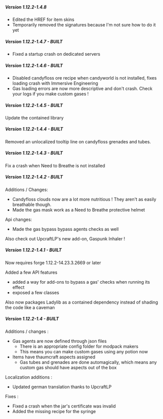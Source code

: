##### Version 1.12.2-1.4.8
- Edited the HREF for item skins
- Temporarily removed the signatures because I'm not sure how to do it yet

##### Version 1.12.2-1.4.7 - BUILT
- Fixed a startup crash on dedicated servers

##### Version 1.12.2-1.4.6 - BUILT
- Disabled candyfloss ore recipe when candyworld is not installed, fixes loading crash with Immersive Engineering
- Gas loading errors are now more descriptive and don't crash. Check your logs if you make custom gases !

##### Version 1.12.2-1.4.5 - BUILT
Update the contained library

##### Version 1.12.2-1.4.4 - BUILT
Removed an unlocalized tooltip line on candyfloss grenades and tubes.

##### Version 1.12.2-1.4.3 - BUILT
Fix a crash when Need to Breathe is not installed

##### Version 1.12.2-1.4.2 - BUILT
Additions / Changes:

- Candyfloss clouds now are a lot more nutritious ! They aren't as easily breathable though.
- Made the gas mask work as a Need to Breathe protective helmet

Api changes:

- Made the gas bypass bypass agents checks as well

Also check out UpcraftLP's new add-on, Gaspunk Inhaler !

##### Version 1.12.2-1.4.1 - BUILT
Now requires forge 1.12.2-14.23.3.2669 or later


Added a few API features

- added a way for add-ons to bypass a gas' checks when running its effect
- exposed a few classes

Also now packages Ladylib as a contained dependency instead of shading the code like a caveman

##### Version 1.12.2-1.4 - BUILT
Additions / changes :

- Gas agents are now defined through json files
    - There is an appropriate config folder for modpack makers
    - This means you can make custom gases using any potion now
- Items have thaumcraft aspects assigned
    - Gas tubes and grenades are done automagically, which means any custom gas should have aspects out of the box

Localization additions :

- Updated german translation thanks to UpcraftLP

Fixes :

- Fixed a crash when the jar's certificate was invalid
- Added the missing recipe for the syringe

